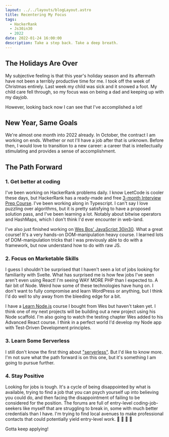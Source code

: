 ```yaml
---
layout: ../../layouts/blogLayout.astro
title: Recentering My Focus
tags:
  - HackerRank
  - Js30in30
  - 2022
date: 2022-01-24 16:00:00
description: Take a step back. Take a deep breath.
---
```


## The Holidays Are Over

My subjective feeling is that this year's holiday season and its aftermath have not been a terribly productive time for me. I took off the week of Christmas entirely. Last week my child was sick and it snowed a foot. My child care fell through, so my focus was on being a dad and keeping up with my dayjob.

However, looking back now I can see that I've accomplished a lot!

## New Year, Same Goals

We're almost one month into 2022 already. In October, the contract I am working on ends. Whether or not I'll have a job after that is unknown. Before then, I would love to transition to a new career: a career that is intellectually stimulating and provides a sense of accomplishment.

## The Path Forward

### 1. Get better at coding

I've been working on HackerRank problems daily. I know LeetCode is cooler these days, but HackerRank has a ready-made and free [3-month Interview Prep Course](https://www.hackerrank.com/interview/preparation-kits/three-month-preparation-kit). I've been working along in Typescript. I can't say I love puzzling over algorithms, but it is pretty satisfying to have a proposed solution pass, and I've been learning a lot. Notably about bitwise operators and HashMaps, which I don't think I'd ever encounter in web-land.

I've also just finished working on [Wes Bos' JavaScript 30in30](https://javascript30.com). What a great course! It's a very hands-on DOM-manipulation heavy course. I learned lots of DOM-manipulation tricks that I was previously able to do with a framework, but now understand how to do with raw JS.

### 2. Focus on Marketable Skills

I guess I shouldn't be surprised that I haven't seen a lot of jobs looking for familiarity with Svelte. What has surprised me is how few jobs I've seen aren't even using React! I'm seeing WAY MORE PHP than I expected to. A fair bit of Node. Weird how some of these technologies have hung on. I don't want to fully compromise and learn WordPress or anything, but I think I'd do well to shy away from the bleeding edge for a bit.

I have a [Learn Node.js](https://learnnode.com) course I bought from Wes but haven't taken yet. I think one of my next projects will be building out a new project using his Node scaffold. I'm also going to watch the testing chapter Wes added to his Advanced React course. I think in a perfect world I'd develop my Node app with Test-Driven Development principles.

### 3. Learn Some Serverless

I still don't know the first thing about ["serverless"](https://serverless.css-tricks.com/about/). But I'd like to know more. I'm not sure what the path forward is on this one, but it's something I am going to pursue further.

### 4. Stay Positive

Looking for jobs is tough. It's a cycle of being disappointed by what is available, trying to find a job that you can psych yourself up into believing you could do, and then facing the disappointment of failing to be considered for the position. The forums are full of entry-level coding-job-seekers like myself that are struggling to break in, some with much better credentials than I have. I'm trying to find local avenues to make professional contacts that could potentially yield entry-level work. 💪 🚀 💪 🚀

Gotta keep applying!
